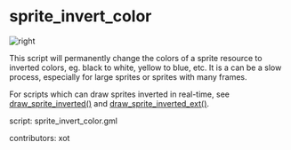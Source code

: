 sprite_invert_color
===================

![right](/images/sprite_invert_color.gif "sprite_invert_color()")

This script will permanently change the colors of a sprite resource to 
inverted colors, eg. black to white, yellow to blue, etc. It is a can be 
a slow process, especially for large sprites or sprites with many frames.

For scripts which can draw sprites inverted in real-time, see 
[draw_sprite_inverted()] and [draw_sprite_inverted_ext()].

script: sprite_invert_color.gml

contributors: xot

[draw_sprite_inverted()]: /script/draw_sprite_inverted
[draw_sprite_inverted_ext()]: /script/draw_sprite_inverted_ext
